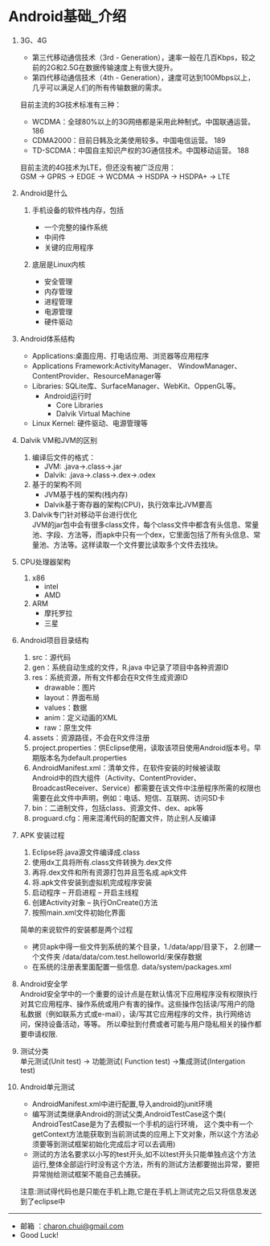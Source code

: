 Android基础_介绍
===

1. 3G、4G
    - 第三代移动通信技术（3rd - Generation），速率一般在几百Kbps，较之前的2G和2.5G在数据传输速度上有很大提升。
    - 第四代移动通信技术（4th - Generation），速度可达到100Mbps以上，几乎可以满足人们的所有传输数据的需求。
    
    目前主流的3G技术标准有三种：
    - WCDMA：全球80%以上的3G网络都是采用此种制式。中国联通运营。186
    - CDMA2000：目前日韩及北美使用较多。中国电信运营。 189
    - TD-SCDMA：中国自主知识产权的3G通信技术。中国移动运营。 188 

    目前主流的4G技术为LTE，但还没有被广泛应用：    
    GSM → GPRS → EDGE → WCDMA → HSDPA → HSDPA+ → LTE
    
2. Android是什么
    1. 手机设备的软件栈内存，包括
    	- 一个完整的操作系统
    	- 中间件
    	- 关键的应用程序
	
	2. 底层是Linux内核
    	- 安全管理
    	- 内存管理
    	- 进程管理
    	- 电源管理
    	- 硬件驱动

3. Android体系结构
    - Applications:桌面应用、打电话应用、浏览器等应用程序
    - Applications Framework:ActivityManager、 WindowManager、ContentProvider、ResourceManager等     
    - Libraries: SQLite库、SurfaceManager、WebKit、OppenGL等。
        - Android运行时
            - Core Libraries
            - Dalvik Virtual Machine
    - Linux Kernel: 硬件驱动、电源管理等

4. Dalvik VM和JVM的区别
    1. 编译后文件的格式： 
        - JVM: .java->.class->.jar
        - Dalvik: .java->.class->.dex->.odex
    2. 基于的架构不同
        - JVM基于栈的架构(栈内存)
        - Dalvik基于寄存器的架构(CPU)，执行效率比JVM要高
    3. Dalvik专门针对移动平台进行优化     
        JVM的jar包中会有很多class文件，每个class文件中都含有头信息、常量池、字段、方法等，而apk中只有一个dex，它里面包括了所有头信息、常量池、方法等。这样读取一个文件要比读取多个文件去找块。  

5. CPU处理器架构
    1. x86
        - intel
        - AMD
    2. ARM
        - 摩托罗拉
        - 三星

6. Android项目目录结构
    1. src：源代码
    2. gen：系统自动生成的文件，R.java 中记录了项目中各种资源ID
    3. res：系统资源，所有文件都会在R文件生成资源ID
        - drawable：图片
        - layout：界面布局
        - values：数据
        - anim：定义动画的XML
        - raw：原生文件
    4. assets：资源路径，不会在R文件注册
    5. project.properties：供Eclipse使用，读取该项目使用Android版本号。早期版本名为default.properties
    6. AndroidManifest.xml：清单文件，在软件安装的时候被读取      
        Android中的四大组件（Activity、ContentProvider、BroadcastReceiver、Service）都需要在该文件中注册程序所需的权限也需要在此文件中声明，例如：电话、短信、互联网、访问SD卡
    7. bin：二进制文件，包括class、资源文件、dex、apk等
    8. proguard.cfg：用来混淆代码的配置文件，防止别人反编译

7. APK 安装过程
    1. Eclipse将.java源文件编译成.class
    2. 使用dx工具将所有.class文件转换为.dex文件
    3. 再将.dex文件和所有资源打包并且签名成.apk文件
    4. 将.apk文件安装到虚拟机完成程序安装
    5. 启动程序 – 开启进程 – 开启主线程
    6. 创建Activity对象 – 执行OnCreate()方法
    7. 按照main.xml文件初始化界面

    简单的来说软件的安装都是两个过程
    - 拷贝apk中得一些文件到系统的某个目录，1./data/app/目录下， 2.创建一个文件夹 /data/data/com.test.helloworld/来保存数据
    - 在系统的注册表里面配置一些信息.  data/system/packages.xml
    
8. Android安全学    
    Android安全学中的一个重要的设计点是在默认情况下应用程序没有权限执行对其它应用程序、操作系统或用户有害的操作。这些操作包括读/写用户的隐私数据（例如联系方式或e-mail），读/写其它应用程序的文件，执行网络访问，保持设备活动，等等。 所以牵扯到付费或者可能与用户隐私相关的操作都要申请权限.

9. 测试分类    
    单元测试(Unit test) -> 功能测试( Function test) ->集成测试(Intergation test)
10. Android单元测试
    - AndroidManifest.xml中进行配置,导入android的junit环境
    - 编写测试类继承Android的测试父类,AndroidTestCase这个类( AndroidTestCase是为了去模拟一个手机的运行环境， 这个类中有一个getContext方法能获取到当前测试类的应用上下文对象，所以这个方法必须要等到测试框架初始化完成后才可以去调用)
    - 测试的方法名要求以小写的test开头,如不以test开头只能单独点这个方法运行,整体全部运行时没有这个方法，所有的测试方法都要抛出异常，要把异常抛给测试框架不能自己去捕获。
 
    注意:测试得代码也是只能在手机上跑,它是在手机上测试完之后又将信息发送到了eclipse中


---

- 邮箱 ：charon.chui@gmail.com  
- Good Luck! 